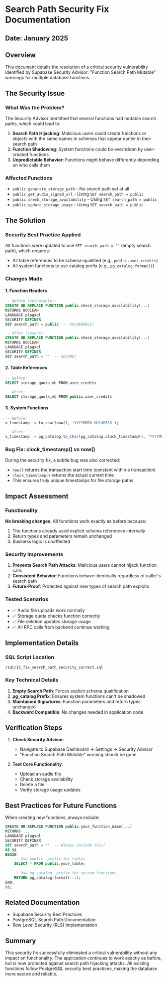 # Search Path Security Fix Documentation

## Date: January 2025

## Overview
This document details the resolution of a critical security vulnerability identified by Supabase Security Advisor: "Function Search Path Mutable" warnings for multiple database functions.

## The Security Issue

### What Was the Problem?
The Security Advisor identified that several functions had mutable search paths, which could lead to:

1. **Search Path Hijacking**: Malicious users could create functions or objects with the same names in schemas that appear earlier in their search path
2. **Function Shadowing**: System functions could be overridden by user-created functions
3. **Unpredictable Behavior**: Functions might behave differently depending on who calls them

### Affected Functions
- `public.generate_storage_path` - No search path set at all
- `public.get_audio_signed_url` - Using `SET search_path = public`
- `public.check_storage_availability` - Using `SET search_path = public`
- `public.update_storage_usage` - Using `SET search_path = public`

## The Solution

### Security Best Practice Applied
All functions were updated to use `SET search_path = ''` (empty search path), which requires:
- All table references to be schema-qualified (e.g., `public.user_credits`)
- All system functions to use catalog prefix (e.g., `pg_catalog.format()`)

### Changes Made

#### 1. Function Headers
```sql
-- Before (vulnerable):
CREATE OR REPLACE FUNCTION public.check_storage_availability(...)
RETURNS BOOLEAN
LANGUAGE plpgsql
SECURITY DEFINER
SET search_path = public  -- VULNERABLE!

-- After (secure):
CREATE OR REPLACE FUNCTION public.check_storage_availability(...)
RETURNS BOOLEAN
LANGUAGE plpgsql
SECURITY DEFINER
SET search_path = ''  -- SECURE!
```

#### 2. Table References
```sql
-- Before:
SELECT storage_quota_mb FROM user_credits

-- After:
SELECT storage_quota_mb FROM public.user_credits
```

#### 3. System Functions
```sql
-- Before:
v_timestamp := to_char(now(), 'YYYYMMDD_HH24MISS');

-- After:
v_timestamp := pg_catalog.to_char(pg_catalog.clock_timestamp(), 'YYYYMMDD_HH24MISS');
```

### Bug Fix: clock_timestamp() vs now()
During the security fix, a subtle bug was also corrected:
- `now()` returns the transaction start time (constant within a transaction)
- `clock_timestamp()` returns the actual current time
- This ensures truly unique timestamps for file storage paths

## Impact Assessment

### Functionality
**No breaking changes**. All functions work exactly as before because:
1. The functions already used explicit schema references internally
2. Return types and parameters remain unchanged
3. Business logic is unaffected

### Security Improvements
1. **Prevents Search Path Attacks**: Malicious users cannot hijack function calls
2. **Consistent Behavior**: Functions behave identically regardless of caller's search path
3. **Future-Proof**: Protected against new types of search path exploits

### Tested Scenarios
- ✅ Audio file uploads work normally
- ✅ Storage quota checks function correctly
- ✅ File deletion updates storage usage
- ✅ All RPC calls from backend continue working

## Implementation Details

### SQL Script Location
`/sql/15_fix_search_path_security_correct.sql`

### Key Technical Details
1. **Empty Search Path**: Forces explicit schema qualification
2. **pg_catalog Prefix**: Ensures system functions can't be shadowed
3. **Maintained Signatures**: Function parameters and return types unchanged
4. **Backward Compatible**: No changes needed in application code

## Verification Steps

1. **Check Security Advisor**:
   - Navigate to Supabase Dashboard → Settings → Security Advisor
   - "Function Search Path Mutable" warning should be gone

2. **Test Core Functionality**:
   - Upload an audio file
   - Check storage availability
   - Delete a file
   - Verify storage usage updates

## Best Practices for Future Functions

When creating new functions, always include:

```sql
CREATE OR REPLACE FUNCTION public.your_function_name(...)
RETURNS ...
LANGUAGE plpgsql
SECURITY DEFINER
SET search_path = ''  -- Always include this!
AS $$
BEGIN
    -- Use public. prefix for tables
    SELECT * FROM public.your_table;
    
    -- Use pg_catalog. prefix for system functions
    RETURN pg_catalog.format(...);
END;
$$;
```

## Related Documentation
- Supabase Security Best Practices
- PostgreSQL Search Path Documentation
- Row Level Security (RLS) Implementation

## Summary
This security fix successfully eliminated a critical vulnerability without any impact on functionality. The application continues to work exactly as before, but is now protected against search path hijacking attacks. All existing functions follow PostgreSQL security best practices, making the database more secure and reliable.